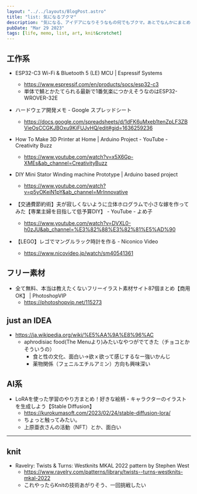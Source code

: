 ```yaml
---
layout: "../../layouts/BlogPost.astro"
title: "list: 気になるブクマ"
description: "気になる、アイデアになりそうなもの何でもブクマ。あとでなんかにまとめたり、アイデアに昇華させたりできると良いかもしれない"
pubDate: "Mar 29 2023"
tags: [life, memo, list, art, knit&crotchet]
---
```


## 工作系

- ESP32-C3 Wi-Fi & Bluetooth 5 (LE) MCU | Espressif Systems
  - <https://www.espressif.com/en/products/socs/esp32-c3>
  - 単体で鯖とかたてられる最新で1番気楽につかえそうなのはESP32-WROVER-32E

- ハードウェア開発メモ - Google スプレッドシート
  - <https://docs.google.com/spreadsheets/d/1dFK6uMxeb1tenZpLF3ZBVieOsCCGKJBOxu9KiFUJvHQ/edit#gid=1636259236>

- How To Make 3D Printer at Home | Arduino Project - YouTube - Creativity Buzz
  - <https://www.youtube.com/watch?v=x5X6Gp-XMEs&ab_channel=CreativityBuzz>

- DIY Mini Stator Winding machine Prototype | Arduino based project
  - <https://www.youtube.com/watch?v=p5yOKeiN1pY&ab_channel=MrInnovative>

- 【交通費節約術】夫が寂しくないように立体ホログラムで小さな嫁を作ってみた【専業主婦を目指して低予算DIY】 - YouTube - よめ子
  - <https://www.youtube.com/watch?v=DVXL0-h0zJU&ab_channel=%E3%82%88%E3%82%81%E5%AD%90>

- 【LEGO】レゴでマングルラック時計を作る - Niconico Video
  - <https://www.nicovideo.jp/watch/sm40541361>

## フリー素材

- 全て無料、本当は教えたくないフリーイラスト素材サイト87個まとめ【商用OK】 | PhotoshopVIP
  - <https://photoshopvip.net/115273>

## just an IDEA

- <https://ja.wikipedia.org/wiki/%E5%AA%9A%E8%96%AC>
  - aphrodisiac food(The Menuより)みたいなやつがでてきた（チョコとかそういうの）
    - 食と性の文化、面白い→欲ｘ欲って感じするなー強いかんじ
    - 薬物関係（フェニルエチルアミン）方向も興味深い

## AI系

- LoRAを使った学習のやり方まとめ！好きな絵柄・キャラクターのイラストを生成しよう【Stable Diffusion】
  - <https://kurokumasoft.com/2023/02/24/stable-diffusion-lora/>
  - ちょっと触ってみたい。
  - 上原亜衣さんの活動（NFT）とか、面白い

---

## knit

- Ravelry: Twists & Turns: Westknits MKAL 2022 pattern by Stephen West
  - <https://www.ravelry.com/patterns/library/twists--turns-westknits-mkal-2022>
  - これやったらKnitの技術あがりそう、一回挑戦したい
